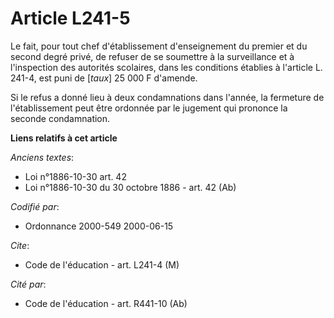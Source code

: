 # Article L241-5

Le fait, pour tout chef d'établissement d'enseignement du premier et du second degré privé, de refuser de se soumettre à la
surveillance et à l'inspection des autorités scolaires, dans les conditions établies à l'article L. 241-4, est puni de
[*taux*] 25 000 F d'amende.

Si le refus a donné lieu à deux condamnations dans l'année, la fermeture de l'établissement peut être ordonnée par le
jugement qui prononce la seconde condamnation.

**Liens relatifs à cet article**

_Anciens textes_:

  - Loi n°1886-10-30 art. 42
  - Loi n°1886-10-30 du 30 octobre 1886 - art. 42 (Ab)

_Codifié par_:

  - Ordonnance 2000-549 2000-06-15

_Cite_:

  - Code de l'éducation - art. L241-4 (M)

_Cité par_:

  - Code de l'éducation - art. R441-10 (Ab)
